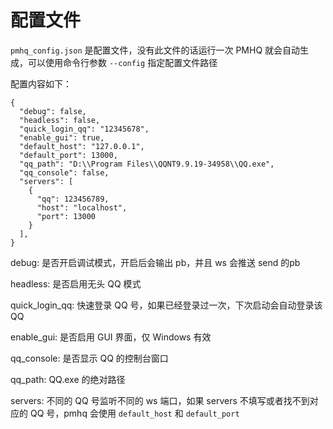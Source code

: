 # 配置文件

`pmhq_config.json` 是配置文件，没有此文件的话运行一次 PMHQ 就会自动生成，可以使用命令行参数 `--config` 指定配置文件路径

配置内容如下：

```json5
{
  "debug": false,
  "headless": false,
  "quick_login_qq": "12345678",
  "enable_gui": true,
  "default_host": "127.0.0.1",
  "default_port": 13000,
  "qq_path": "D:\\Program Files\\QQNT9.9.19-34958\\QQ.exe",
  "qq_console": false,
  "servers": [
    {
      "qq": 123456789,
      "host": "localhost",
      "port": 13000
    }
  ],
}
```

debug: 是否开启调试模式，开启后会输出 pb，并且 ws 会推送 send 的pb

headless: 是否启用无头 QQ 模式

quick_login_qq: 快速登录 QQ 号，如果已经登录过一次，下次启动会自动登录该 QQ

enable_gui: 是否启用 GUI 界面，仅 Windows 有效

qq_console: 是否显示 QQ 的控制台窗口

qq_path:  QQ.exe 的绝对路径

servers: 不同的 QQ 号监听不同的 ws 端口，如果 servers 不填写或者找不到对应的 QQ 号，pmhq 会使用 `default_host` 和 `default_port`



